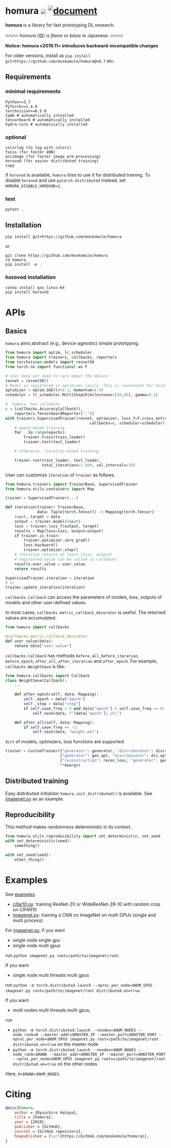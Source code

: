 # homura ![](https://github.com/moskomule/homura/workflows/pytest/badge.svg) [![document](https://img.shields.io/static/v1?label=doc&message=homura&color=blue)](https://moskomule.github.io/homura)

**homura** is a library for fast prototyping DL research.

🔥🔥🔥🔥 *homura* (焰) is *flame* or *blaze* in Japanese. 🔥🔥🔥🔥

**Notice: homura v2019.11+ introduces backward-incompatible changes**

For older versions, install as `pip install git+https://github.com/moskomule/homura@v0.7` etc.

## Requirements

### minimal requirements

```
Python>=3.7
PyTorch>=1.4.0
torchvision>=0.5.0
tqdm # automatically installed
tensorboard # automatically installed
hydra-core # automatically installed
```

### optional

```
colorlog (to log with colors)
faiss (for faster kNN)
accimage (for faster image pre-processing)
horovad (for easier distributed training)
cupy
```

If `horovod` is available, `homura` tries to use it for distributed training. To disable `horovod` and use `pytorch.distributed` instead, set `HOMURA_DISABLE_HOROVOD=1`.

### test

```
pytest .
```

## Installation

```console
pip install git+https://github.com/moskomule/homura
```

or

```console
git clone https://github.com/moskomule/homura
cd homura
pip install -e .
```

### horovod installation

```
conda install gxx_linux-64
pip install horovod
```


# APIs

## Basics

`homura` aims abstract (e.g., device-agnostic) simple prototyping.

```python
from homura import optim, lr_scheduler
from homura import trainers, callbacks, reporters
from torchvision.models import resnet50
from torch.nn import functional as F

# User does not need to care about the device
resnet = resnet50()
# Model is registered in optimizer lazily. This is convenient for distributed training and other complicated scenes.
optimizer = optim.SGD(lr=0.1, momentum=0.9)
scheduler = lr_scheduler.MultiStepLR(milestones=[30,80], gamma=0.1)

# `homura` has callbacks
c = [callbacks.AccuracyCallback(),
    reporters.TensorboardReporter(".")]
with trainers.SupervisedTrainer(resnet, optimizer, loss_f=F.cross_entropy, 
                                     callbacks=c, scheduler=scheduler) as trainer:
    # epoch-based training
    for _ in range(epochs):
        trainer.train(train_loader)
        trainer.test(test_loader)

    # otherwise, iteration-based training

    trainer.run(train_loader, test_loader, 
                total_iterations=1_000, val_intervals=10)
```

User can customize `iteration` of `trainer` as follows.

```python
from homura.trainers import TrainerBase, SupervisedTrainer
from homura.utils.containers import Map

trainer = SupervisedTrainer(...)

def iteration(trainer: TrainerBase, 
              data: Tuple[torch.Tensor]) -> Mapping[torch.Tensor]:
    input, target = data
    output = trainer.model(input)
    loss = trainer.loss_f(output, target)
    results = Map(loss=loss, output=output)
    if trainer.is_train:
        trainer.optimizer.zero_grad()
        loss.backward()
        trainer.optimizer.step()
    # iteration returns at least (loss, output)
    # registered value can be called in callbacks
    results.user_value = user_value
    return results

SupervisedTrainer.iteration = iteration
# or   
trainer.update_iteration(iteration) 
```

`callbacks.Callback` can access the parameters of models, loss, outputs of models and other user-defined values.

In most cases, `callbacks.metric_callback_decorator` is useful. The returned values are accumulated.

```python
from homura import callbacks

@callbacks.metric_callback_decorator
def user_value(data):
    return data["user_value"]
```  

`callbacks.Callback` has methods `before_all`, `before_iteration`, `before_epoch`, `after_all`, `after_iteration` and `after_epoch`. For example, `callbacks.WeightSave` is like:

```python
from homura.callbacks import Callback
class WeightSave(Callback):
    ...

    def after_epoch(self, data: Mapping):
        self._epoch = data["epoch"]
        self._step = data["step"]
        if self.save_freq > 0 and data["epoch"] % self.save_freq == 0:
            self.save(data, f"{data['epoch']}.pkl")

    def after_all(self, data: Mapping):
        if self.save_freq == -1:
            self.save(data, "weight.pkl")
```


`dict` of models, optimizers, loss functions are supported.

```python
trainer = CustomTrainer({"generator": generator, "discriminator": discriminator},
                        {"generator": gen_opt, "discriminator": dis_opt},
                        {"reconstruction": recon_loss, "generator": gen_loss},
                        **kwargs)
```

## Distributed training

Easy distributed initializer `homura.init_distributed()` is available. See [imagenet.py](example/imagenet.py) as an example.


## Reproducibility

This method makes randomness deterministic in its context.

```python
from homura.utils.reproducibility import set_deterministic, set_seed
with set_deterministic(seed):
    something()

with set_seed(seed):
    other_thing()
```

# Examples

See [examples](examples).

* [cifar10.py](examples/cifar10.py): training ResNet-20 or WideResNet-28-10 with random crop on CIFAR10
* [imagenet.py](examples/imagenet.py): training a CNN on ImageNet on multi GPUs (single and     multi process)

For [imagenet.py](examples/imagenet.py), if you want 

* single node single gpu
* single node multi gpus

run `python imagenet.py root=/path/to/imagenet/root`.

If you want

* single node multi threads multi gpus

run `python -m torch.distributed.launch --nproc_per_node=$NUM_GPUS imagenet.py root=/path/to/imagenet/root distributed.on=true`.

If you want

* multi nodes multi threads multi gpus,

run

* `python -m torch.distributed.launch --nnodes=$NUM_NODES --node_rank=0 --master_addr=$MASTER_IP --master_port=$MASTER_PORT --nproc_per_node=$NUM_GPUS imagenet.py root=/path/to/imagenet/root distributed.on=true` on the master node
* `python -m torch.distributed.launch --nnodes=$NUM_NODES --node_rank=$RANK --master_addr=$MASTER_IP --master_port=$MASTER_PORT --nproc_per_node=$NUM_GPUS imagenet.py root=s/path/to/imagenet/root distributed.on=true` on the other nodes

Here, `0<$RANK<$NUM_NODES`.

# Citing

```bibtex
@misc{homura,
    author = {Ryuichiro Hataya},
    title = {homura},
    year = {2018},
    publisher = {GitHub},
    journal = {GitHub repository},
    howpublished = {\url{https://GitHub.com/moskomule/homura}},
}
```